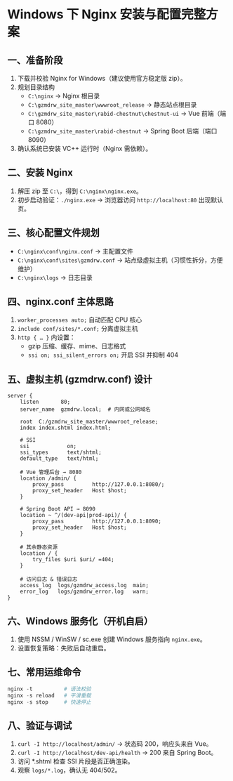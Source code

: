 # Windows 下 Nginx 安装与配置完整方案

## 一、准备阶段
1. 下载并校验 Nginx for Windows（建议使用官方稳定版 zip）。
2. 规划目录结构
   - `C:\nginx` → Nginx 根目录
   - `C:\gzmdrw_site_master\wwwroot_release` → 静态站点根目录
   - `C:\gzmdrw_site_master\rabid-chestnut\chestnut-ui` → Vue 前端（端口 8080）
   - `C:\gzmdrw_site_master\rabid-chestnut` → Spring Boot 后端（端口 8090）
3. 确认系统已安装 VC++ 运行时（Nginx 需依赖）。

## 二、安装 Nginx
1. 解压 zip 至 `C:\`，得到 `C:\nginx\nginx.exe`。
2. 初步启动验证：`./nginx.exe` → 浏览器访问 `http://localhost:80` 出现默认页。

## 三、核心配置文件规划
- `C:\nginx\conf\nginx.conf` → 主配置文件
- `C:\nginx\conf\sites\gzmdrw.conf` → 站点级虚拟主机（习惯性拆分，方便维护）
- `C:\nginx\logs` → 日志目录

## 四、nginx.conf 主体思路
1. `worker_processes auto;` 自动匹配 CPU 核心
2. `include conf/sites/*.conf;` 分离虚拟主机
3. `http { … }` 内设置：
   - gzip 压缩、缓存、mime、日志格式
   - `ssi on; ssi_silent_errors on;` 开启 SSI 并抑制 404

## 五、虚拟主机 (gzmdrw.conf) 设计
```nginx
server {
    listen       80;
    server_name  gzmdrw.local;  # 内网或公网域名

    root  C:/gzmdrw_site_master/wwwroot_release;
    index index.shtml index.html;

    # SSI
    ssi            on;
    ssi_types      text/shtml;
    default_type   text/html;

    # Vue 管理后台 → 8080
    location /admin/ {
        proxy_pass         http://127.0.0.1:8080/;
        proxy_set_header   Host $host;
    }

    # Spring Boot API → 8090
    location ~ ^/(dev-api|prod-api)/ {
        proxy_pass         http://127.0.0.1:8090;
        proxy_set_header   Host $host;
    }

    # 其余静态资源
    location / {
        try_files $uri $uri/ =404;
    }

    # 访问日志 & 错误日志
    access_log  logs/gzmdrw_access.log  main;
    error_log   logs/gzmdrw_error.log   warn;
}
```

## 六、Windows 服务化（开机自启）
1. 使用 NSSM / WinSW / sc.exe 创建 Windows 服务指向 `nginx.exe`。
2. 设置恢复策略：失败后自动重启。

## 七、常用运维命令
```powershell
nginx -t          # 语法校验
nginx -s reload   # 平滑重载
nginx -s stop     # 快速停止
```

## 八、验证与调试
1. `curl -I http://localhost/admin/` → 状态码 200，响应头来自 Vue。
2. `curl -I http://localhost/dev-api/health` → 200 来自 Spring Boot。
3. 访问 *.shtml 检查 SSI 片段是否正确渲染。
4. 观察 `logs/*.log`，确认无 404/502。
